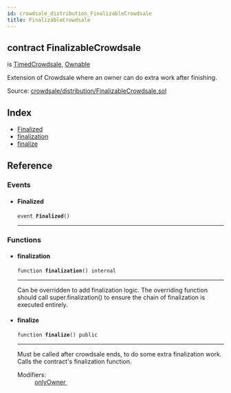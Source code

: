 ```yaml
---
id: crowdsale_distribution_FinalizableCrowdsale
title: FinalizableCrowdsale
---
```


<div class="contract-doc"><div class="contract"><h2 class="contract-header"><span class="contract-kind">contract</span> FinalizableCrowdsale</h2><p class="base-contracts"><span>is</span> <a href="crowdsale_validation_TimedCrowdsale.html">TimedCrowdsale</a><span>, </span><a href="ownership_Ownable.html">Ownable</a></p><p class="description">Extension of Crowdsale where an owner can do extra work after finishing.</p><div class="source">Source: <a href="https://github.com/OpenZeppelin/zeppelin-solidity/blob/v1.7.0/contracts/crowdsale/distribution/FinalizableCrowdsale.sol" target="_blank">crowdsale/distribution/FinalizableCrowdsale.sol</a></div></div><div class="index"><h2>Index</h2><ul><li><a href="crowdsale_distribution_FinalizableCrowdsale.html#Finalized">Finalized</a></li><li><a href="crowdsale_distribution_FinalizableCrowdsale.html#finalization">finalization</a></li><li><a href="crowdsale_distribution_FinalizableCrowdsale.html#finalize">finalize</a></li></ul></div><div class="reference"><h2>Reference</h2><div class="events"><h3>Events</h3><ul><li><div class="item event"><span id="Finalized" class="anchor-marker"></span><h4 class="name">Finalized</h4><div class="body"><code class="signature">event <strong>Finalized</strong><span>() </span></code><hr/></div></div></li></ul></div><div class="functions"><h3>Functions</h3><ul><li><div class="item function"><span id="finalization" class="anchor-marker"></span><h4 class="name">finalization</h4><div class="body"><code class="signature">function <strong>finalization</strong><span>() </span><span>internal </span></code><hr/><div class="description"><p>Can be overridden to add finalization logic. The overriding function should call super.finalization() to ensure the chain of finalization is executed entirely.</p></div></div></div></li><li><div class="item function"><span id="finalize" class="anchor-marker"></span><h4 class="name">finalize</h4><div class="body"><code class="signature">function <strong>finalize</strong><span>() </span><span>public </span></code><hr/><div class="description"><p>Must be called after crowdsale ends, to do some extra finalization work. Calls the contract&#x27;s finalization function.</p></div><dl><dt><span class="label-modifiers">Modifiers:</span></dt><dd><a href="ownership_Ownable.html#onlyOwner">onlyOwner </a></dd></dl></div></div></li></ul></div></div></div>
